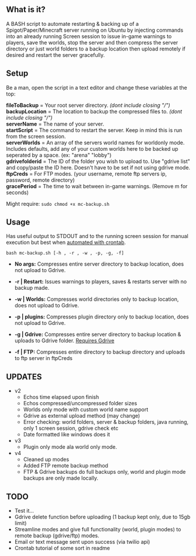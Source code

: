 ## What is it?
A BASH script to automate restarting & backing up of a Spigot/Paper/Minecraft server running on Ubuntu by injecting commands into an already running Screen session to issue in-game warnings to players, save the worlds, stop the server and then compress the server directory or just world folders to a backup location then upload remotely if desired and restart the server gracefully.

## Setup    
Be a man, open the script in a text editor and change these variables at the top:  

**fileToBackup** = Your root server directory. *(dont include closing "/")*  
**backupLocation** = The location to backup the compressed files to. *(dont include closing "/")*   
**serverName** = The name of your server.  
**startScript** = The command to restart the server. Keep in mind this is run from the screen session.  
**serverWorlds** = An array of the servers world names for worldonly mode. Includes defaults, add any of your custom worlds here to be backed up seperated by a space. (ex: "arena" "lobby")  
**gdrivefolderid** = The ID of the folder you wish to upload to. Use "gdrive list" and copy/paste the ID here. Doesn't have to be set if not using gdrive mode.  
**ftpCreds** = For FTP modes. (your username, remote ftp servers ip, password, remote directory)  
**gracePeriod** = The time to wait between in-game warnings. (Remove m for seconds)  

Might require: ``sudo chmod +x mc-backup.sh``  

## Usage  

Has useful output to STDOUT and to the running screen session for manual execution but best when [automated with crontab](https://www.liquidweb.com/kb/create-a-cron-task-in-ubuntu-16-04/).

``bash mc-backup.sh [-h , -r , -w , -p, -g, -f] ``

- **No args:** Compresses entire server directory to backup location, does not upload to Gdrive.  

- **-r | Restart:** Issues warnings to players, saves & restarts server with no backup made.  

- **-w | Worlds:** Compresses world directories only to backup location, does not upload to Gdrive.   

- **-p | plugins:** Compresses plugin directory only to backup location, does not upload to Gdrive.    

- **-g | Gdrive:** Compresses entire server directory to backup location & uploads to Gdrive folder. 
[Requires Gdrive](https://olivermarshall.net/how-to-upload-a-file-to-google-drive-from-the-command-line/) 

- **-f | FTP:** Compresses entire directory to backup directory and uploads to ftp server in ftpCreds  

## UPDATES
- v2
	- Echos time elapsed upon finish
	- Echos compressed/uncompressed folder sizes
	- Worlds only mode with custom world name support
	- Gdrive as external upload method (may change)
	- Error checking: world folders, server & backup folders, java running, only 1 screen session, gdrive check etc
	- Date formatted like windows does it 
- v3
    - Plugin only mode ala world only mode.
- v4
    - Cleaned up modes
    - Added FTP remote backup method
    - FTP & Gdrive backups do full backups only, world and plugin mode backups are only made locally.

## TODO
- Test it...
- Gdrive delete function before uploading (1 backup kept only, due to 15gb limit)
- Streamline modes and give full functionality (world, plugin modes) to remote backup (gdrive/ftp) modes.
- Email or text message sent upon success (via twilio api)
- Crontab tutorial of some sort in readme
